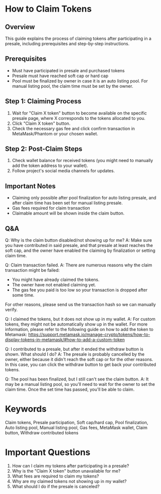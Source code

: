 # How to Claim Tokens

## Overview

This guide explains the process of claiming tokens after participating in a presale, including prerequisites and step-by-step instructions.

## Prerequisites

-   Must have participated in presale and purchased tokens
-   Presale must have reached soft cap or hard cap
-   Pool must be finalized by owner in case it is an auto listing pool. For manual listing pool, the claim time must be set by the owner.

## Step 1: Claiming Process

1. Wait for "Claim X token" button to become available on the specific presale page, where X corresponds to the tokens allocated to you.
2. Click "Claim X token" button.
3. Check the necessary gas fee and click confirm transaction in MetaMask/Phantom or your chosen wallet.

## Step 2: Post-Claim Steps

1. Check wallet balance for received tokens (you might need to manually add the token address to your wallet).
2. Follow project's social media channels for updates.

## Important Notes

-   Claiming only possible after pool finalization for auto listing presale, and after claim time has been set for manual listing presale.
-   Gas fees required for claim transaction
-   Claimable amount will be shown inside the claim button.

## Q&A

Q: Why is the claim button disabled/not showing up for me?
A: Make sure you have contributed in said presale, and that presale at least reaches the soft cap, and the owner have enabled the claiming by finalization or setting claim time.

Q: Claim transaction failed.
A: There are numerous reasons why the claim transaction might be failed:

-   You might have already claimed the tokens.
-   The owner have not enabled claiming yet.
-   The gas fee you paid is too low so your transaction is dropped after some time.

For other reasons, please send us the transaction hash so we can manually verify.

Q: I claimed the tokens, but it does not show up in my wallet.
A: For custom tokens, they might not be automatically show up in the wallet. For more information, please refer to the following guide on how to add the token to Metamask: https://support.metamask.io/manage-crypto/tokens/how-to-display-tokens-in-metamask/#how-to-add-a-custom-token

Q: I contributed to a presale, but after it ended the withdraw button is shown. What should I do?
A: The presale is probably cancelled by the owner, either because it didn't reach the soft cap or for the other reasons. In this case, you can click the withdraw button to get back your contributed tokens.

Q: The pool has been finalized, but I still can't see the claim button.
A: It may be a manual listing pool, so you'll need to wait for the owner to set the claim time. Once the set time has passed, you'll be able to claim.

# Keywords

Claim tokens, Presale participation, Soft cap/hard cap, Pool finalization, Auto listing pool, Manual listing pool, Gas fees, MetaMask wallet, Claim button, Withdraw contributed tokens

# Important Questions

1. How can I claim my tokens after participating in a presale?
2. Why is the "Claim X token" button unavailable for me?
3. What fees are required to claim my tokens?
4. Why are my claimed tokens not showing up in my wallet?
5. What should I do if the presale is canceled?
